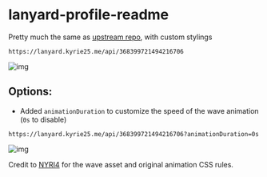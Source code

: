 # lanyard-profile-readme

Pretty much the same as [upstream repo](https://github.com/cnrad/lanyard-profile-readme), with custom stylings

```
https://lanyard.kyrie25.me/api/368399721494216706
```

![img](https://lanyard.kyrie25.me/api/368399721494216706)

## Options:
- Added `animationDuration` to customize the speed of the wave animation (`0s` to disable)

```
https://lanyard.kyrie25.me/api/368399721494216706?animationDuration=0s
```

![img](https://lanyard.kyrie25.me/api/368399721494216706?animationDuration=0s)

Credit to [NYRI4](https://github.com/NYRI4) for the wave asset and original animation CSS rules.

